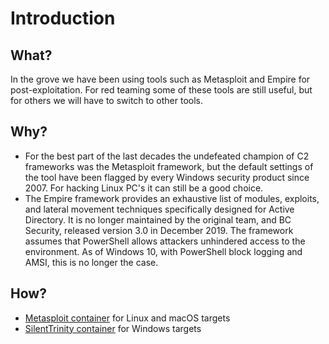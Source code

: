 # Introduction

## What?

In the grove we have been using tools such as Metasploit and Empire for post-exploitation. For red teaming some of 
these tools are still useful, but for others we will have to switch to other tools.

## Why?

* For the best part of the last decades the undefeated champion of C2 frameworks was the Metasploit framework, but the 
default settings of the tool have been flagged by every Windows security product since 2007. For hacking Linux PC's it 
can still be a good choice.
* The Empire framework provides an exhaustive list of modules, exploits, and lateral movement techniques specifically
designed for Active Directory. It is no longer maintained by the original team, and BC Security, released version 3.0 
in December 2019. The framework assumes that PowerShell allows attackers unhindered access to the environment. As of 
Windows 10, with PowerShell block logging and AMSI, this is no longer the case.

## How?

* [Metasploit container](metasploit.md) for Linux and macOS targets
* [SilentTrinity container](silenttrinity.md) for Windows targets






